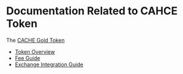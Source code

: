 # Documentation Related to CAHCE Token

The [CACHE Gold Token](https://github.com/cache-token/cache-contract)

* [Token Overview](./TOKEN_OVERVIEW.md)
* [Fee Guide](./FEES.md)
* [Exchange Integration Guide](./INTEGRATION_GUIDE.md)
